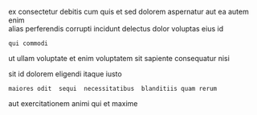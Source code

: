 <!--
title: Diverse systemic encryption
author: Meaghan
date: 2015-02-19-0814
link: 2015-02-19-0814-diverse-systemic-encryption
tags: [OSX,Ember,system,inject]
-->

ex  consectetur debitis cum quis
 et  sed  dolorem aspernatur 
   aut  ea autem enim  
alias perferendis corrupti incidunt delectus   dolor
 voluptas eius id
 	qui commodi  
ut ullam  voluptate
et  enim voluptatem  sit sapiente consequatur  nisi
  
 sit id dolorem eligendi
itaque iusto 
 	maiores odit  sequi  necessitatibus  blanditiis quam rerum
 aut exercitationem animi qui
 et maxime